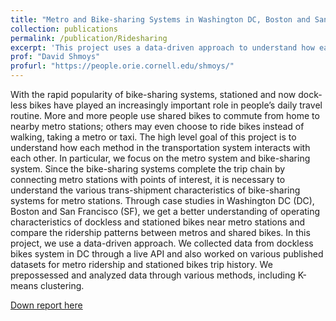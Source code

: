 ```yaml
---
title: "Metro and Bike-sharing Systems in Washington DC, Boston and San Francisco: a data-driven approach"
collection: publications
permalink: /publication/Ridesharing
excerpt: 'This project uses a data-driven approach to understand how each method in the transportation system interacts with each other, particularly the metro syatem and bike-sharing system.'
prof: "David Shmoys"
profurl: "https://people.orie.cornell.edu/shmoys/"
---
```

With the rapid popularity of bike-sharing systems, stationed and now dock- less bikes have played an increasingly important role in people’s daily travel routine. More and more people use shared bikes to commute from home to nearby metro stations; others may even choose to ride bikes instead of walking, taking a metro or taxi.
The high level goal of this project is to understand how each method in the transportation system interacts with each other. In particular, we focus on the metro system and bike-sharing system. Since the bike-sharing systems complete the trip chain by connecting metro stations with points of interest, it is necessary to understand the various trans-shipment characteristics of bike-sharing systems for metro stations. Through case studies in Washington DC (DC), Boston and San Francisco (SF), we get a better understanding of operating characteristics of dockless and stationed bikes near metro stations and compare the ridership patterns between metros and shared bikes.
In this project, we use a data-driven approach. We collected data from dockless bikes system in DC through a live API and also worked on various published datasets for metro ridership and stationed bikes trip history. We prepossessed and analyzed data through various methods, including K-means clustering.

[Down report here](http://academicpages.github.io/files/Project.pdf)
